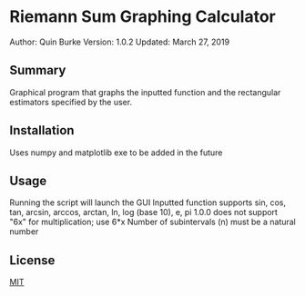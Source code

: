# Riemann Sum Graphing Calculator
Author: Quin Burke
Version: 1.0.2
Updated: March 27, 2019

## Summary
Graphical program that graphs the inputted function and the rectangular estimators specified by the user.

## Installation
Uses numpy and matplotlib
exe to be added in the future

## Usage
Running the script will launch the GUI
Inputted function supports sin, cos, tan, arcsin, arccos, arctan, ln, log (base 10), e, pi
1.0.0 does not support "6x" for multiplication; use 6*x
Number of subintervals (n) must be a natural number

## License
[MIT](https://choosealicense.com/licenses/mit/)
